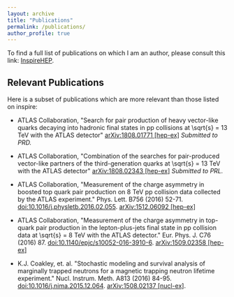 ```yaml
---
layout: archive
title: "Publications"
permalink: /publications/
author_profile: true
---
```


To find a full list of publications on which I am an author, 
please consult this link: [InspireHEP](24Oct2016_IUHEP).

## Relevant Publications

Here is a subset of publications which are more relevant than those listed on inspire:

- ATLAS Collaboration, "Search for pair production of heavy vector-like quarks decaying into hadronic final states in pp collisions at \sqrt{s} = 13 TeV with the ATLAS detector" [arXiv:1808.01771 [hep-ex]](http://arxiv.org/abs/1808.01771) _Submitted to PRD._

- ATLAS Collaboration, "Combination of the searches for pair-produced vector-like partners of the third-generation quarks at \sqrt{s} = 13 TeV with the ATLAS detector" [arXiv:1808.02343 [hep-ex]](http://arxiv.org/abs/1808.02343) _Submitted to PRL._

- ATLAS Collaboration, "Measurement of the charge asymmetry in boosted top quark pair production on 8 TeV pp collision data collected by the ATLAS experiment." Phys. Lett. B756 (2016) 52-71. [doi:10.1016/j.physletb.2016.02.055](http://dx.doi.org/10.1016/j.physletb.2016.02.055). [arXiv:1512.06092 [hep-ex]](http://arxiv.org/abs/1512.06092)

- ATLAS Collaboration, "Measurement of the charge asymmetry in top-quark pair production in the lepton-plus-jets final state in pp collision data at \sqrt{s} = 8 TeV with the ATLAS detector." Eur. Phys. J. C76 (2016) 87. [doi:10.1140/epjc/s10052-016-3910-6](http://link.springer.com/article/10.1140/epjc/s10052-016-3910-6). [arXiv:1509.02358 [hep-ex]](http://arxiv.org/abs/1509.02358)

- K.J. Coakley, et. al. "Stochastic modeling and survival analysis of marginally trapped neutrons for a magnetic trapping neutron lifetime experiment." Nucl. Instrum. Meth. A813 (2016) 84-95. [doi:10.1016/j.nima.2015.12.064](http://dx.doi.org/10.1016/j.nima.2015.12.064). [arXiv:1508.02137 [nucl-ex]](http://arxiv.org/abs/1508.02137).
